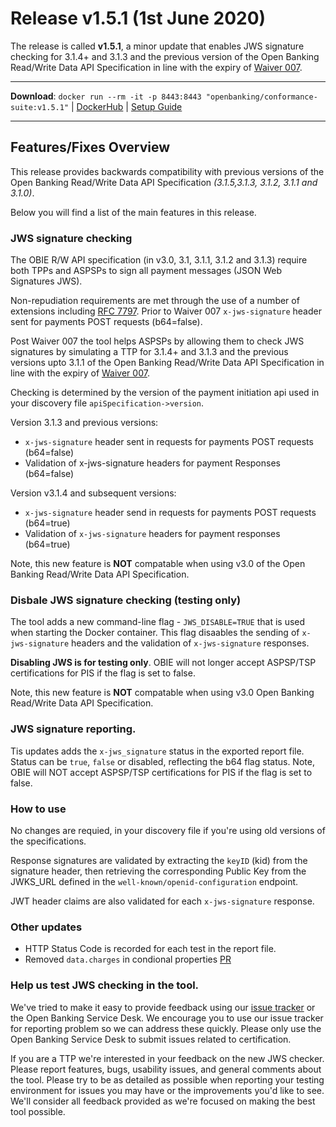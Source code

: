 # Release v1.5.1 (1st June 2020)

The release is called **v1.5.1**, a minor update that enables JWS signature checking for 3.1.4+ and 3.1.3 and the previous version of the Open Banking Read/Write Data API Specification in line with the expiry of [Waiver 007](https://openbanking.atlassian.net/wiki/spaces/DZ/pages/1112670669/W007).

---
**Download**: `docker run --rm -it -p 8443:8443 "openbanking/conformance-suite:v1.5.1"` | [DockerHub](https://hub.docker.com/r/openbanking/conformance-suite) | [Setup Guide](https://bitbucket.org/openbankingteam/conformance-suite/src/develop/docs/setup-guide.md)

---

## Features/Fixes Overview

This release provides backwards compatibility with previous versions of the Open Banking Read/Write Data API Specification *(3.1.5,3.1.3, 3.1.2, 3.1.1 and 3.1.0)*. 

Below you will find a list of the main features in this release.

### JWS signature checking

The OBIE R/W API specification (in v3.0, 3.1, 3.1.1, 3.1.2 and 3.1.3) require both TPPs and ASPSPs to sign all payment messages (JSON Web Signatures JWS). 

Non-repudiation requirements are met through the use of a number of extensions including [RFC 7797](https://tools.ietf.org/html/rfc7797). Prior to Waiver 007 `x-jws-signature` header sent for payments POST requests (b64=false).

Post Waiver 007 the tool helps ASPSPs by allowing them to check JWS signatures by simulating a TTP for 3.1.4+ and 3.1.3 and the previous versions upto 3.1.1 of the Open Banking Read/Write Data API Specification in line with the expiry of [Waiver 007](https://openbanking.atlassian.net/wiki/spaces/DZ/pages/1112670669/W007). 

Checking is determined by the version of the payment initiation api used in your discovery file `apiSpecification->version`.

Version 3.1.3 and previous versions:

* `x-jws-signature` header sent in requests for payments POST requests (b64=false)
* Validation of x-jws-signature headers for payment Responses (b64=false)

Version v3.1.4 and subsequent versions:

* `x-jws-signature` header send in requests for payments POST requests (b64=true)
* Validation of `x-jws-signature` headers for payment responses (b64=true)

Note, this new feature is **NOT** compatable when using  v3.0 of the Open Banking Read/Write Data API Specification.

### Disbale JWS signature checking (testing only)

The tool adds a new command-line flag - `JWS_DISABLE=TRUE` that is used when starting the Docker container. This flag disaables the sending of `x-jws-signature` headers and the validation of `x-jws-signature` responses.

**Disabling JWS is for testing only**. OBIE will not longer accept ASPSP/TSP certifications for PIS if the flag is set to false.

Note, this new feature is **NOT** compatable when using  v3.0 Open Banking Read/Write Data API Specification.

### JWS signature reporting.

Tis updates adds the `x-jws_signature` status in the exported report file. Status can be `true`, `false` or disabled, reflecting the b64 flag status. Note, OBIE will NOT accept ASPSP/TSP certifications for PIS if the flag is set to false.


### How to use

No changes are requied, in your discovery file if you're using old versions of the specifications. 

Response signatures are validated by extracting the `keyID` (kid) from the signature header, then retrieving the corresponding Public Key from the JWKS_URL defined in the `well-known/openid-configuration` endpoint.

JWT header claims are also validated for each `x-jws-signature` response.


### Other updates

* HTTP Status Code is recorded for each test in the report file.
* Removed `data.charges` in condional properties [PR](https://bitbucket.org/openbankingteam/conformance-suite/pull-requests/526)

### Help us test JWS checking in the tool.

We've tried to make it easy to provide feedback using our [issue tracker](https://bitbucket.org/openbankingteam/conformance-suite/issues?status=new&status=open) or the Open Banking Service Desk. We encourage you to use our issue tracker for reporting problem so we can address these quickly. Please only use the Open Banking Service Desk to submit issues related to certification.

If you are a TTP we're interested in your feedback on the new JWS checker. Please report features, bugs, usability issues, and general comments about the tool. Please try to be as detailed as possible when reporting your testing environment for issues you may have or the improvements you'd like to see. We'll consider all feedback provided as we're focused on making the best tool possible.